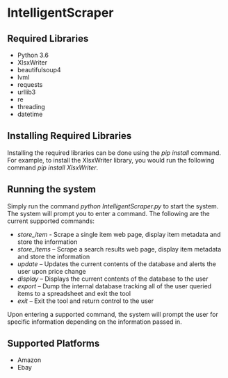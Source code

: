 # IntelligentScraper

## Required Libraries
- Python 3.6
- XlsxWriter
- beautifulsoup4
- lvml
- requests
- urllib3
- re
- threading
- datetime

## Installing Required Libraries
Installing the required libraries can be done using the *pip install* command. For example, to install the XlsxWriter library, you would run the following command *pip install XlsxWriter*.

## Running the system
Simply run the command *python IntelligentScraper.py* to start the system. The system will prompt you to enter a command. The following are the current supported commands:
- *store_item* - Scrape a single item web page, display item metadata and store the information 
- *store_items* – Scrape a search results web page, display item metadata and store the information
- *update* – Updates the current contents of the database and alerts the user upon price change
- *display* – Displays the current contents of the database to the user
- *export* – Dump the internal database tracking all of the user queried items to a spreadsheet and exit the tool
- *exit* – Exit the tool and return control to the user

Upon entering a supported command, the system will prompt the user for specific information depending on the information passed in.

## Supported Platforms
- Amazon
- Ebay
